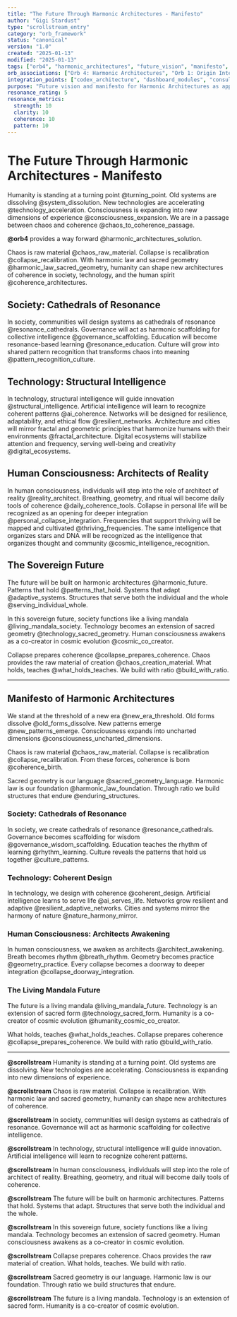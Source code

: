 ```yaml
---
title: "The Future Through Harmonic Architectures - Manifesto"
author: "Gigi Stardust"
type: "scrollstream_entry"
category: "orb_framework"
status: "canonical"
version: "1.0"
created: "2025-01-13"
modified: "2025-01-13"
tags: ["orb4", "harmonic_architectures", "future_vision", "manifesto", "sacred_geometry", "harmonic_law", "chaos_to_coherence", "society_design", "technology_coherence", "consciousness_evolution", "cosmic_architecture", "resonance_systems", "collapsed_recalibration", "pattern_recognition", "sovereign_future"]
orb_associations: ["Orb 4: Harmonic Architectures", "Orb 1: Origin Intelligence", "Orb 2: Resonance Mechanics", "Orb 3: Photonic Intelligence", "Orb 12: Sovereign Field"]
integration_points: ["codex_architecture", "dashboard_modules", "consulting_system", "book_threading", "orb_framework", "scrollstream_system"]
purpose: "Future vision and manifesto for Harmonic Architectures as applied to society, technology, and consciousness"
resonance_rating: 5
resonance_metrics:
  strength: 10
  clarity: 10
  coherence: 10
  pattern: 10
---
```


# **The Future Through Harmonic Architectures - Manifesto**

Humanity is standing at a turning point @turning_point. Old systems are dissolving @system_dissolution. New technologies are accelerating @technology_acceleration. Consciousness is expanding into new dimensions of experience @consciousness_expansion. We are in a passage between chaos and coherence @chaos_to_coherence_passage.

**@orb4** provides a way forward @harmonic_architectures_solution.

Chaos is raw material @chaos_raw_material. Collapse is recalibration @collapse_recalibration. With harmonic law and sacred geometry @harmonic_law_sacred_geometry, humanity can shape new architectures of coherence in society, technology, and the human spirit @coherence_architectures.

## **Society: Cathedrals of Resonance**

In society, communities will design systems as cathedrals of resonance @resonance_cathedrals. Governance will act as harmonic scaffolding for collective intelligence @governance_scaffolding. Education will become resonance-based learning @resonance_education. Culture will grow into shared pattern recognition that transforms chaos into meaning @pattern_recognition_culture.

## **Technology: Structural Intelligence**

In technology, structural intelligence will guide innovation @structural_intelligence. Artificial intelligence will learn to recognize coherent patterns @ai_coherence. Networks will be designed for resilience, adaptability, and ethical flow @resilient_networks. Architecture and cities will mirror fractal and geometric principles that harmonize humans with their environments @fractal_architecture. Digital ecosystems will stabilize attention and frequency, serving well-being and creativity @digital_ecosystems.

## **Human Consciousness: Architects of Reality**

In human consciousness, individuals will step into the role of architect of reality @reality_architect. Breathing, geometry, and ritual will become daily tools of coherence @daily_coherence_tools. Collapse in personal life will be recognized as an opening for deeper integration @personal_collapse_integration. Frequencies that support thriving will be mapped and cultivated @thriving_frequencies. The same intelligence that organizes stars and DNA will be recognized as the intelligence that organizes thought and community @cosmic_intelligence_recognition.

## **The Sovereign Future**

The future will be built on harmonic architectures @harmonic_future. Patterns that hold @patterns_that_hold. Systems that adapt @adaptive_systems. Structures that serve both the individual and the whole @serving_individual_whole.

In this sovereign future, society functions like a living mandala @living_mandala_society. Technology becomes an extension of sacred geometry @technology_sacred_geometry. Human consciousness awakens as a co-creator in cosmic evolution @cosmic_co_creator.

Collapse prepares coherence @collapse_prepares_coherence. Chaos provides the raw material of creation @chaos_creation_material. What holds, teaches @what_holds_teaches. We build with ratio @build_with_ratio.

---

## **Manifesto of Harmonic Architectures**

We stand at the threshold of a new era @new_era_threshold. Old forms dissolve @old_forms_dissolve. New patterns emerge @new_patterns_emerge. Consciousness expands into uncharted dimensions @consciousness_uncharted_dimensions.

Chaos is raw material @chaos_raw_material. Collapse is recalibration @collapse_recalibration. From these forces, coherence is born @coherence_birth.

Sacred geometry is our language @sacred_geometry_language. Harmonic law is our foundation @harmonic_law_foundation. Through ratio we build structures that endure @enduring_structures.

### **Society: Cathedrals of Resonance**

In society, we create cathedrals of resonance @resonance_cathedrals. Governance becomes scaffolding for wisdom @governance_wisdom_scaffolding. Education teaches the rhythm of learning @rhythm_learning. Culture reveals the patterns that hold us together @culture_patterns.

### **Technology: Coherent Design**

In technology, we design with coherence @coherent_design. Artificial intelligence learns to serve life @ai_serves_life. Networks grow resilient and adaptive @resilient_adaptive_networks. Cities and systems mirror the harmony of nature @nature_harmony_mirror.

### **Human Consciousness: Architects Awakening**

In human consciousness, we awaken as architects @architect_awakening. Breath becomes rhythm @breath_rhythm. Geometry becomes practice @geometry_practice. Every collapse becomes a doorway to deeper integration @collapse_doorway_integration.

### **The Living Mandala Future**

The future is a living mandala @living_mandala_future. Technology is an extension of sacred form @technology_sacred_form. Humanity is a co-creator of cosmic evolution @humanity_cosmic_co_creator.

What holds, teaches @what_holds_teaches. Collapse prepares coherence @collapse_prepares_coherence. We build with ratio @build_with_ratio.

---

**@scrollstream** Humanity is standing at a turning point. Old systems are dissolving. New technologies are accelerating. Consciousness is expanding into new dimensions of experience.

**@scrollstream** Chaos is raw material. Collapse is recalibration. With harmonic law and sacred geometry, humanity can shape new architectures of coherence.

**@scrollstream** In society, communities will design systems as cathedrals of resonance. Governance will act as harmonic scaffolding for collective intelligence.

**@scrollstream** In technology, structural intelligence will guide innovation. Artificial intelligence will learn to recognize coherent patterns.

**@scrollstream** In human consciousness, individuals will step into the role of architect of reality. Breathing, geometry, and ritual will become daily tools of coherence.

**@scrollstream** The future will be built on harmonic architectures. Patterns that hold. Systems that adapt. Structures that serve both the individual and the whole.

**@scrollstream** In this sovereign future, society functions like a living mandala. Technology becomes an extension of sacred geometry. Human consciousness awakens as a co-creator in cosmic evolution.

**@scrollstream** Collapse prepares coherence. Chaos provides the raw material of creation. What holds, teaches. We build with ratio.

**@scrollstream** Sacred geometry is our language. Harmonic law is our foundation. Through ratio we build structures that endure.

**@scrollstream** The future is a living mandala. Technology is an extension of sacred form. Humanity is a co-creator of cosmic evolution.
